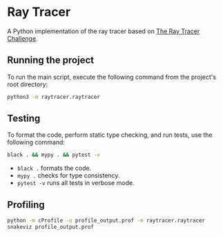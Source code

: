 # Ray Tracer
A Python implementation of the ray tracer based on [The Ray Tracer Challenge](http://raytracerchallenge.com/).

## Running the project
To run the main script, execute the following command from the project's root directory:
```bash
python3 -m raytracer.raytracer
```
## Testing
To format the code, perform static type checking, and run tests, use the following command:
```bash
black . && mypy . && pytest -v
```
- `black .` formats the code.
- `mypy .` checks for type consistency.
- `pytest -v` runs all tests in verbose mode.

## Profiling
```bash
python -m cProfile -o profile_output.prof -m raytracer.raytracer
snakeviz profile_output.prof
```
